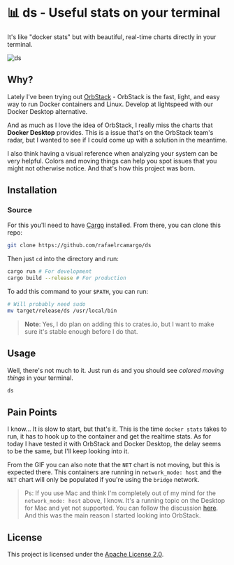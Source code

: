 # 📊 ds - Useful stats on your terminal

It's like "docker stats" but with beautiful, real-time charts directly in your terminal.

![ds](./assets/ds.gif)

## Why?

Lately I've been trying out [OrbStack](https://orbstack.dev/) - OrbStack is the fast, light, and easy way to run Docker containers and Linux. Develop at lightspeed with our Docker Desktop alternative.

And as much as I love the idea of OrbStack, I really miss the charts that **Docker Desktop** provides. This is a issue that's on the OrbStack team's radar, but I wanted to see if I could come up with a solution in the meantime.

I also think having a visual reference when analyzing your system can be very helpful. Colors and moving things can help you spot issues that you might not otherwise notice. And that's how this project was born.

## Installation

### Source

For this you'll need to have [Cargo](https://doc.rust-lang.org/cargo/getting-started/installation.html) installed. From there, you can clone this repo:

```bash
git clone https://github.com/rafaelrcamargo/ds
```

Then just `cd` into the directory and run:

```bash
cargo run # For development
cargo build --release # For production
```

To add this command to your `$PATH`, you can run:

```bash
# Will probably need sudo
mv target/release/ds /usr/local/bin
```

> **Note**: Yes, I do plan on adding this to crates.io, but I want to make sure it's stable enough before I do that.

## Usage

Well, there's not much to it. Just run `ds` and you should see *colored moving things* in your terminal.

```bash
ds
```

## Pain Points

I know... It is slow to start, but that's it. This is the time `docker stats` takes to run, it has to hook up to the container and get the realtime stats. As for today I have tested it with OrbStack and Docker Desktop, the delay seems to be the same, but I'll keep looking into it.

From the GIF you can also note that the `NET` chart is not moving, but this is expected there. This containers are running in `network_mode: host` and the `NET` chart will only be populated if you're using the `bridge` network.

> Ps: If you use Mac and think I'm completely out of my mind for the `network_mode: host` above, I know. It's a running topic on the Desktop for Mac and yet not supported. You can follow the discussion [here](https://github.com/docker/roadmap/issues/238). And this was the main reason I started looking into OrbStack.

## License

This project is licensed under the [Apache License 2.0](LICENSE).
